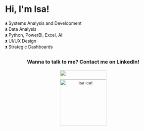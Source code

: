<div>
  <h1> Hi, I'm Isa! </h1>
</div>

<div>
  <a> ᴥ Systems Analysis and Development </a> <br>
  <a> ᴥ Data Analysis </a> <br>
  <a> ᴥ Python, PowerBI, Excel, AI </a> <br>
  <a> ᴥ UI/UX Design </a> <br>
  <a> ᴥ Strategic Dashboards </a> <br>
</div> 

  ##

<div align="center">
  <h3> Wanna to talk to me? Contact me on LinkedIn! </h3>
  <a href="https://www.linkedin.com/in/isabela-marques15/?locale=en_US" target="_blank"><img src="https://img.shields.io/badge/-LinkedIn-%230077B5?style=for-the-badge&logo=linkedin&logoColor=white" target="_blank" height="30" width="150"></a><br>
  <img alt="isa-cat" height="150" width="150" src="https://64.media.tumblr.com/f2a1f4867378553dfd621288a6e30ad0/tumblr_mn0z8mqSS71rnrc3go1_400.gif"><br>
</div>
